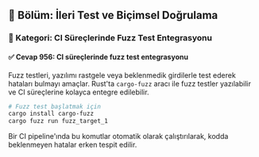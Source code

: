 ## 📘 Bölüm: İleri Test ve Biçimsel Doğrulama  
### 🔹 Kategori: CI Süreçlerinde Fuzz Test Entegrasyonu  
#### ✅ Cevap 956: CI süreçlerinde fuzz test entegrasyonu

Fuzz testleri, yazılımı rastgele veya beklenmedik girdilerle test ederek hataları bulmayı amaçlar. Rust'ta `cargo-fuzz` aracı ile fuzz testler yazılabilir ve CI süreçlerine kolayca entegre edilebilir.

```bash
# Fuzz test başlatmak için
cargo install cargo-fuzz
cargo fuzz run fuzz_target_1
```
Bir CI pipeline'ında bu komutlar otomatik olarak çalıştırılarak, kodda beklenmeyen hatalar erken tespit edilir.
